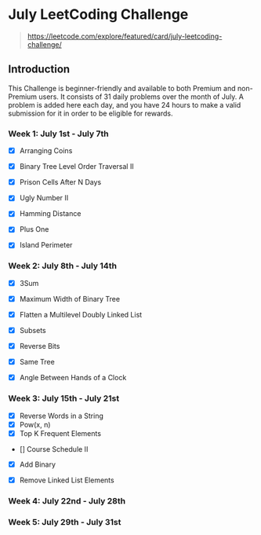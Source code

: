 # July LeetCoding Challenge

> https://leetcode.com/explore/featured/card/july-leetcoding-challenge/

## Introduction
This Challenge is beginner-friendly and available to both Premium and non-Premium users. It consists of 31 daily problems over the month of July. A problem is added here each day, and you have 24 hours to make a valid submission for it in order to be eligible for rewards.

### Week 1: July 1st - July 7th
- [x] Arranging Coins
- [x] Binary Tree Level Order Traversal II
- [x] Prison Cells After N Days
- [x] Ugly Number II
- [x] Hamming Distance
- [x] Plus One
- [x] Island Perimeter


### Week 2: July 8th - July 14th
- [x] 3Sum
- [x] Maximum Width of Binary Tree
- [x] Flatten a Multilevel Doubly Linked List
- [x] Subsets
- [x] Reverse Bits
- [x] Same Tree
- [x] Angle Between Hands of a Clock


### Week 3: July 15th - July 21st
- [x] Reverse Words in a String
- [x] Pow(x, n)
- [x] Top K Frequent Elements
- [] Course Schedule II
- [x] Add Binary
- [x] Remove Linked List Elements


### Week 4: July 22nd - July 28th


### Week 5: July 29th - July 31st

